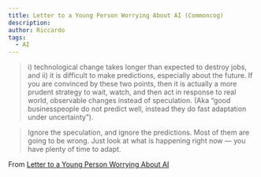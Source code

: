 ```yaml
---
title: Letter to a Young Person Worrying About AI (Commoncog) 
description:
author: Riccardo
tags:
  - AI
---
```


> i) technological change takes longer than expected to destroy jobs, and ii) it is difficult to make predictions, especially about the future. If you are convinced by these two points, then it is actually a more prudent strategy to wait, watch, and then act in response to real world, observable changes instead of speculation. (Aka “good businesspeople do not predict well, instead they do fast adaptation under uncertainty”).

> Ignore the speculation, and ignore the predictions. Most of them are going to be wrong. Just look at what is happening right now — you have plenty of time to adapt.

From [Letter to a Young Person Worrying About AI](https://commoncog.com/letter-to-a-young-person-worrying-about-ai/)
